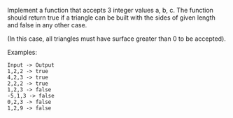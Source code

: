 Implement a function that accepts 3 integer values a, b, c. The function should
return true if a triangle can be built with the sides of given length and false
in any other case.

(In this case, all triangles must have surface greater than 0 to be accepted).

Examples:

```
Input -> Output
1,2,2 -> true
4,2,3 -> true
2,2,2 -> true
1,2,3 -> false
-5,1,3 -> false
0,2,3 -> false
1,2,9 -> false
```
